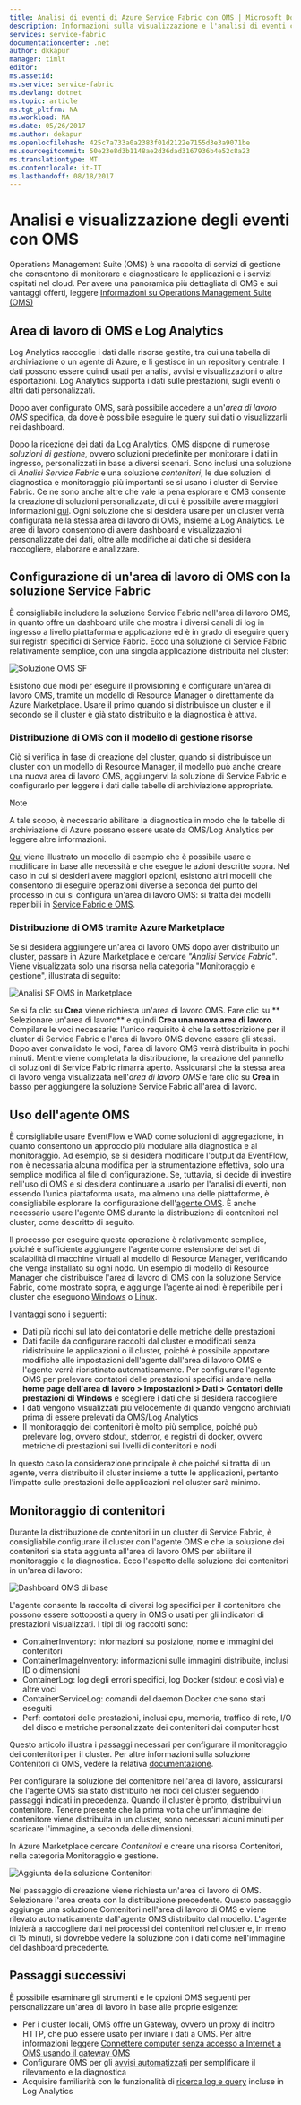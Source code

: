 ```yaml
---
title: Analisi di eventi di Azure Service Fabric con OMS | Microsoft Docs
description: Informazioni sulla visualizzazione e l'analisi di eventi con OMS per il monitoraggio e la diagnostica dei cluster di Azure Service Fabric.
services: service-fabric
documentationcenter: .net
author: dkkapur
manager: timlt
editor: 
ms.assetid: 
ms.service: service-fabric
ms.devlang: dotnet
ms.topic: article
ms.tgt_pltfrm: NA
ms.workload: NA
ms.date: 05/26/2017
ms.author: dekapur
ms.openlocfilehash: 425c7a733a0a2383f01d2122e7155d3e3a9071be
ms.sourcegitcommit: 50e23e8d3b1148ae2d36dad3167936b4e52c8a23
ms.translationtype: MT
ms.contentlocale: it-IT
ms.lasthandoff: 08/18/2017
---
```

# <a name="event-analysis-and-visualization-with-oms"></a>Analisi e visualizzazione degli eventi con OMS

Operations Management Suite (OMS) è una raccolta di servizi di gestione che consentono di monitorare e diagnosticare le applicazioni e i servizi ospitati nel cloud. Per avere una panoramica più dettagliata di OMS e sui vantaggi offerti, leggere [Informazioni su Operations Management Suite (OMS)](../operations-management-suite/operations-management-suite-overview.md)

## <a name="log-analytics-and-the-oms-workspace"></a>Area di lavoro di OMS e Log Analytics

Log Analytics raccoglie i dati dalle risorse gestite, tra cui una tabella di archiviazione o un agente di Azure, e li gestisce in un repository centrale. I dati possono essere quindi usati per analisi, avvisi e visualizzazioni o altre esportazioni. Log Analytics supporta i dati sulle prestazioni, sugli eventi o altri dati personalizzati.

Dopo aver configurato OMS, sarà possibile accedere a un'*area di lavoro OMS* specifica, da dove è possibile eseguire le query sui dati o visualizzarli nei dashboard.

Dopo la ricezione dei dati da Log Analytics, OMS dispone di numerose *soluzioni di gestione*, ovvero soluzioni predefinite per monitorare i dati in ingresso, personalizzati in base a diversi scenari. Sono inclusi una soluzione di *Analisi Service Fabric* e una soluzione *contenitori*, le due soluzioni di diagnostica e monitoraggio più importanti se si usano i cluster di Service Fabric. Ce ne sono anche altre che vale la pena esplorare e OMS consente la creazione di soluzioni personalizzate, di cui è possibile avere maggiori informazioni [qui](../operations-management-suite/operations-management-suite-solutions.md). Ogni soluzione che si desidera usare per un cluster verrà configurata nella stessa area di lavoro di OMS, insieme a Log Analytics. Le aree di lavoro consentono di avere dashboard e visualizzazioni personalizzate dei dati, oltre alle modifiche ai dati che si desidera raccogliere, elaborare e analizzare.

## <a name="setting-up-an-oms-workspace-with-the-service-fabric-solution"></a>Configurazione di un'area di lavoro di OMS con la soluzione Service Fabric

È consigliabile includere la soluzione Service Fabric nell'area di lavoro OMS, in quanto offre un dashboard utile che mostra i diversi canali di log in ingresso a livello piattaforma e applicazione ed è in grado di eseguire query sui registri specifici di Service Fabric. Ecco una soluzione di Service Fabric relativamente semplice, con una singola applicazione distribuita nel cluster:

![Soluzione OMS SF](media/service-fabric-diagnostics-event-analysis-oms/service-fabric-solution.png)

Esistono due modi per eseguire il provisioning e configurare un'area di lavoro OMS, tramite un modello di Resource Manager o direttamente da Azure Marketplace. Usare il primo quando si distribuisce un cluster e il secondo se il cluster è già stato distribuito e la diagnostica è attiva.

### <a name="deploying-oms-using-a-resource-management-template"></a>Distribuzione di OMS con il modello di gestione risorse

Ciò si verifica in fase di creazione del cluster, quando si distribuisce un cluster con un modello di Resource Manager, il modello può anche creare una nuova area di lavoro OMS, aggiungervi la soluzione di Service Fabric e configurarlo per leggere i dati dalle tabelle di archiviazione appropriate.

>[!NOTE]
>A tale scopo, è necessario abilitare la diagnostica in modo che le tabelle di archiviazione di Azure possano essere usate da OMS/Log Analytics per leggere altre informazioni.

[Qui](https://azure.microsoft.com/resources/templates/service-fabric-oms/) viene illustrato un modello di esempio che è possibile usare e modificare in base alle necessità e che esegue le azioni descritte sopra. Nel caso in cui si desideri avere maggiori opzioni, esistono altri modelli che consentono di eseguire operazioni diverse a seconda del punto del processo in cui si configura un'area di lavoro OMS: si tratta dei modelli reperibili in [Service Fabric e OMS](https://azure.microsoft.com/resources/templates/?term=service+fabric+OMS).

### <a name="deploying-oms-using-through-azure-marketplace"></a>Distribuzione di OMS tramite Azure Marketplace

Se si desidera aggiungere un'area di lavoro OMS dopo aver distribuito un cluster, passare in Azure Marketplace e cercare *"Analisi Service Fabric"*. Viene visualizzata solo una risorsa nella categoria "Monitoraggio e gestione", illustrata di seguito:

![Analisi SF OMS in Marketplace](media/service-fabric-diagnostics-event-analysis-oms/service-fabric-analytics.png)

Se si fa clic su **Crea** viene richiesta un'area di lavoro OMS. Fare clic su  **	Selezionare un'area di lavoro** e quindi **Crea una nuova area di lavoro**. Compilare le voci necessarie: l'unico requisito è che la sottoscrizione per il cluster di Service Fabric e l'area di lavoro OMS devono essere gli stessi. Dopo aver convalidato le voci, l'area di lavoro OMS verrà distribuita in pochi minuti. Mentre viene completata la distribuzione, la creazione del pannello di soluzioni di Service Fabric rimarrà aperto. Assicurarsi che la stessa area di lavoro venga visualizzata nell'*area di lavoro OMS* e fare clic su **Crea** in basso per aggiungere la soluzione Service Fabric all'area di lavoro.

## <a name="using-the-oms-agent"></a>Uso dell'agente OMS

È consigliabile usare EventFlow e WAD come soluzioni di aggregazione, in quanto consentono un approccio più modulare alla diagnostica e al monitoraggio. Ad esempio, se si desidera modificare l'output da EventFlow, non è necessaria alcuna modifica per la strumentazione effettiva, solo una semplice modifica al file di configurazione. Se, tuttavia, si decide di investire nell'uso di OMS e si desidera continuare a usarlo per l'analisi di eventi, non essendo l'unica piattaforma usata, ma almeno una delle piattaforme, è consigliabile esplorare la configurazione dell'[agente OMS](../log-analytics/log-analytics-windows-agents.md). È anche necessario usare l'agente OMS durante la distribuzione di contenitori nel cluster, come descritto di seguito.

Il processo per eseguire questa operazione è relativamente semplice, poiché è sufficiente aggiungere l'agente come estensione del set di scalabilità di macchine virtuali al modello di Resource Manager, verificando che venga installato su ogni nodo. Un esempio di modello di Resource Manager che distribuisce l'area di lavoro di OMS con la soluzione Service Fabric, come mostrato sopra, e aggiunge l'agente ai nodi è reperibile per i cluster che eseguono [Windows](https://github.com/ChackDan/Service-Fabric/tree/master/ARM%20Templates/SF%20OMS%20Samples/Windows) o [Linux](https://github.com/ChackDan/Service-Fabric/tree/master/ARM%20Templates/SF%20OMS%20Samples/Linux).

I vantaggi sono i seguenti:

* Dati più ricchi sul lato dei contatori e delle metriche delle prestazioni
* Dati facile da configurare raccolti dal cluster e modificati senza ridistribuire le applicazioni o il cluster, poiché è possibile apportare modifiche alle impostazioni dell'agente dall'area di lavoro OMS e l'agente verrà ripristinato automaticamente. Per configurare l'agente OMS per prelevare contatori delle prestazioni specifici andare nella **home page dell'area di lavoro > Impostazioni > Dati > Contatori delle prestazioni di Windows** e scegliere i dati che si desidera raccogliere
* I dati vengono visualizzati più velocemente di quando vengono archiviati prima di essere prelevati da OMS/Log Analytics
* Il monitoraggio dei contenitori è molto più semplice, poiché può prelevare log, ovvero stdout, stderror, e registri di docker, ovvero metriche di prestazioni sui livelli di contenitori e nodi

In questo caso la considerazione principale è che poiché si tratta di un agente, verrà distribuito il cluster insieme a tutte le applicazioni, pertanto l'impatto sulle prestazioni delle applicazioni nel cluster sarà minimo.

## <a name="monitoring-containers"></a>Monitoraggio di contenitori

Durante la distribuzione de contenitori in un cluster di Service Fabric, è consigliabile configurare il cluster con l'agente OMS e che la soluzione dei contenitori sia stata aggiunta all'area di lavoro OMS per abilitare il monitoraggio e la diagnostica. Ecco l'aspetto della soluzione dei contenitori in un'area di lavoro:

![Dashboard OMS di base](./media/service-fabric-diagnostics-event-analysis-oms/oms-containers-dashboard.png)

L'agente consente la raccolta di diversi log specifici per il contenitore che possono essere sottoposti a query in OMS o usati per gli indicatori di prestazioni visualizzati. I tipi di log raccolti sono:

* ContainerInventory: informazioni su posizione, nome e immagini dei contenitori
* ContainerImageInventory: informazioni sulle immagini distribuite, inclusi ID o dimensioni
* ContainerLog: log degli errori specifici, log Docker (stdout e così via) e altre voci
* ContainerServiceLog: comandi del daemon Docker che sono stati eseguiti
* Perf: contatori delle prestazioni, inclusi cpu, memoria, traffico di rete, I/O del disco e metriche personalizzate dei contenitori dai computer host

Questo articolo illustra i passaggi necessari per configurare il monitoraggio dei contenitori per il cluster. Per altre informazioni sulla soluzione Contenitori di OMS, vedere la relativa [documentazione](../log-analytics/log-analytics-containers.md).

Per configurare la soluzione del contenitore nell'area di lavoro, assicurarsi che l'agente OMS sia stato distribuito nei nodi del cluster seguendo i passaggi indicati in precedenza. Quando il cluster è pronto, distribuirvi un contenitore. Tenere presente che la prima volta che un'immagine del contenitore viene distribuita in un cluster, sono necessari alcuni minuti per scaricare l'immagine, a seconda delle dimensioni.

In Azure Marketplace cercare *Contenitori* e creare una risorsa Contenitori, nella categoria Monitoraggio e gestione.

![Aggiunta della soluzione Contenitori](./media/service-fabric-diagnostics-event-analysis-oms/containers-solution.png)

Nel passaggio di creazione viene richiesta un'area di lavoro di OMS. Selezionare l'area creata con la distribuzione precedente. Questo passaggio aggiunge una soluzione Contenitori nell'area di lavoro di OMS e viene rilevato automaticamente dall'agente OMS distribuito dal modello. L'agente inizierà a raccogliere dati nei processi dei contenitori nel cluster e, in meno di 15 minuti, si dovrebbe vedere la soluzione con i dati come nell'immagine del dashboard precedente.


## <a name="next-steps"></a>Passaggi successivi

È possibile esaminare gli strumenti e le opzioni OMS seguenti per personalizzare un'area di lavoro in base alle proprie esigenze:

* Per i cluster locali, OMS offre un Gateway, ovvero un proxy di inoltro HTTP, che può essere usato per inviare i dati a OMS. Per altre informazioni leggere [Connettere computer senza accesso a Internet a OMS usando il gateway OMS](../log-analytics/log-analytics-oms-gateway.md)
* Configurare OMS per gli [avvisi automatizzati](../log-analytics/log-analytics-alerts.md) per semplificare il rilevamento e la diagnostica
* Acquisire familiarità con le funzionalità di [ricerca log e query](../log-analytics/log-analytics-log-searches.md) incluse in Log Analytics